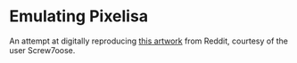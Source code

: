 # Emulating Pixelisa

An attempt at digitally reproducing [this artwork](https://www.reddit.com/r/Art/comments/8apuxj/pixelisa_acrylic_on_wood_30cm_x_25cm/) from Reddit, courtesy of the user Screw7oose.